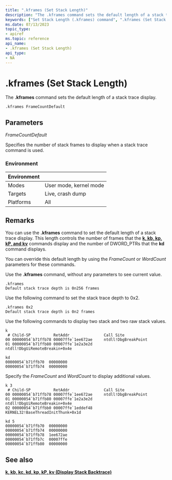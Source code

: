 ```yaml
---
title: ".kframes (Set Stack Length)"
description: "The .kframes command sets the default length of a stack trace display."
keywords: ["Set Stack Length (.kframes) command", ".kframes (Set Stack Length) Windows Debugging"]
ms.date: 07/13/2023
topic_type:
- apiref
ms.topic: reference
api_name:
- .kframes (Set Stack Length)
api_type:
- NA
---
```


# .kframes (Set Stack Length)

The **.kframes** command sets the default length of a stack trace display.

```dbgcmd
.kframes FrameCountDefault 
```

## Parameters

*FrameCountDefault*

Specifies the number of stack frames to display when a stack trace command is used.

### Environment

| Environment | &nbsp;                 |
|-------------|------------------------|
| Modes       | User mode, kernel mode |
| Targets     | Live, crash dump       |
| Platforms   | All                    |

## Remarks

You can use the **.kframes** command to set the default length of a stack trace display. This length controls the number of frames that the [**k, kb, kp, kP, and kv**](k--kb--kc--kd--kp--kp--kv--display-stack-backtrace-.md) commands display and the number of DWORD\_PTRs that the **kd** command displays.

You can override this default length by using the *FrameCount* or *WordCount* parameters for these commands.

Use the **.kframes** command, without any parameters to see current value.

```dbgcmd
.kframes
Default stack trace depth is 0n256 frames
```

Use the following command to set the stack trace depth to 0x2.

```dbgcmd
.kframes 0x2
Default stack trace depth is 0n2 frames
```

Use the following commands to display two stack and two raw stack values.

```dbgcmd
k
 # Child-SP          RetAddr               Call Site
00 00000054`b71ffb78 00007ffe`1ee672ae     ntdll!DbgBreakPoint
01 00000054`b71ffb80 00007ffe`1e2a3e2d     ntdll!DbgUiRemoteBreakin+0x4e

kd
00000054`b71ffb70  00000000
00000054`b71ffb74  00000000
```

Specify the *FrameCount* and *WordCount*  to display additional values.

```dbgcmd
k 3
 # Child-SP          RetAddr               Call Site
00 00000054`b71ffb78 00007ffe`1ee672ae     ntdll!DbgBreakPoint
01 00000054`b71ffb80 00007ffe`1e2a3e2d     ntdll!DbgUiRemoteBreakin+0x4e
02 00000054`b71ffbb0 00007ffe`1eddef48     KERNEL32!BaseThreadInitThunk+0x1d

kd 5
00000054`b71ffb70  00000000
00000054`b71ffb74  00000000
00000054`b71ffb78  1ee672ae
00000054`b71ffb7c  00007ffe
00000054`b71ffb80  00000000
```

## See also

[**k, kb, kc, kd, kp, kP, kv (Display Stack Backtrace)**](k--kb--kc--kd--kp--kp--kv--display-stack-backtrace-.md)

